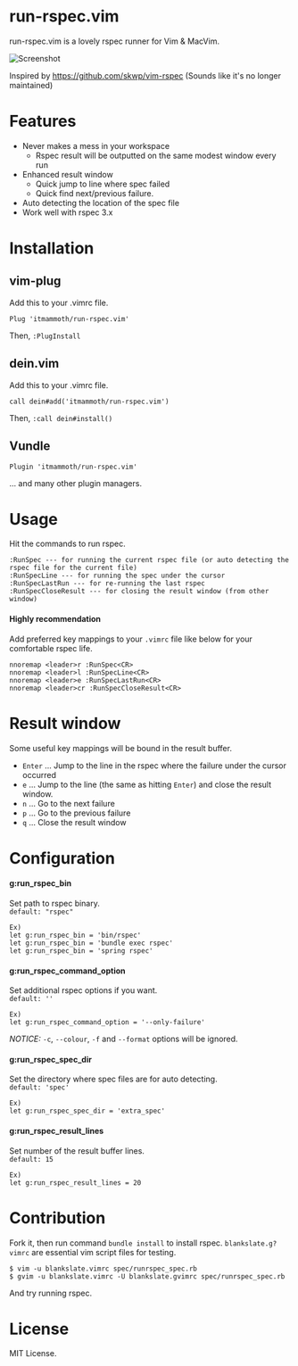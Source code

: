 # run-rspec.vim

run-rspec.vim is a lovely rspec runner for Vim & MacVim.

![Screenshot](https://raw.githubusercontent.com/itmammoth/run-rspec.vim/master/images/run-rspec.png)

Inspired by https://github.com/skwp/vim-rspec (Sounds like it's no longer maintained)

# Features

* Never makes a mess in your workspace
  * Rspec result will be outputted on the same modest window every run
* Enhanced result window
  * Quick jump to line where spec failed
  * Quick find next/previous failure.
* Auto detecting the location of the spec file
* Work well with rspec 3.x

# Installation

## vim-plug
Add this to your .vimrc file.

    Plug 'itmammoth/run-rspec.vim'

Then, `:PlugInstall`

## dein.vim
Add this to your .vimrc file.

    call dein#add('itmammoth/run-rspec.vim')

Then, `:call dein#install()`

## Vundle

    Plugin 'itmammoth/run-rspec.vim'


... and many other plugin managers.

# Usage

Hit the commands to run rspec.

    :RunSpec --- for running the current rspec file (or auto detecting the rspec file for the current file)
    :RunSpecLine --- for running the spec under the cursor
    :RunSpecLastRun --- for re-running the last rspec
    :RunSpecCloseResult --- for closing the result window (from other window)

#### Highly recommendation
Add preferred key mappings to your `.vimrc` file like below for your comfortable rspec life.

    nnoremap <leader>r :RunSpec<CR>
    nnoremap <leader>l :RunSpecLine<CR>
    nnoremap <leader>e :RunSpecLastRun<CR>
    nnoremap <leader>cr :RunSpecCloseResult<CR>

# Result window

Some useful key mappings will be bound in the result buffer.

* `Enter` ... Jump to the line in the rspec where the failure under the cursor occurred
* `e` ... Jump to the line (the same as hitting `Enter`) and close the result window.
* `n` ... Go to the next failure
* `p` ... Go to the previous failure
* `q` ... Close the result window

# Configuration

#### g:run_rspec_bin

Set path to rspec binary.  
`default: "rspec"`

    Ex)
    let g:run_rspec_bin = 'bin/rspec'
    let g:run_rspec_bin = 'bundle exec rspec'
    let g:run_rspec_bin = 'spring rspec'

#### g:run_rspec_command_option

Set additional rspec options if you want.  
`default: ''`

    Ex)
    let g:run_rspec_command_option = '--only-failure'

*NOTICE:*
`-c`, `--colour`, `-f` and `--format` options will be ignored.

#### g:run_rspec_spec_dir

Set the directory where spec files are for auto detecting.  
`default: 'spec'`

    Ex)
    let g:run_rspec_spec_dir = 'extra_spec'

#### g:run_rspec_result_lines

Set number of the result buffer lines.  
`default: 15`

    Ex)
    let g:run_rspec_result_lines = 20

# Contribution

Fork it, then run command `bundle install` to install rspec. `blankslate.g?vimrc` are essential vim script files for testing.

    $ vim -u blankslate.vimrc spec/runrspec_spec.rb
    $ gvim -u blankslate.vimrc -U blankslate.gvimrc spec/runrspec_spec.rb

And try running rspec.

# License

MIT License.
